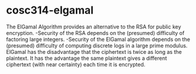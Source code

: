 # cosc314-elgamal
The ElGamal Algorithm provides an alternative to the RSA
for public key encryption.
 -Security of the RSA depends on the (presumed)
difficulty of factoring large integers.
 -Security of the ElGamal algorithm depends on the
(presumed) difficulty of computing discrete logs in a
large prime modulus. ElGamal has the disadvantage that the ciphertext is twice as
long as the plaintext. It has the advantage the same plaintext gives a different
ciphertext (with near certainty) each time it is encrypted. 
